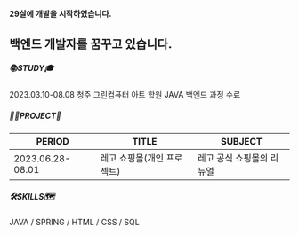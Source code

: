 #### 29살에 개발을 시작하였습니다.
백엔드 개발자를 꿈꾸고 있습니다.
---

##### 📚STUDY🎓
2023.03.10-08.08 청주 그린컴퓨터 아트 학원 JAVA 백엔드 과정 수료

##### 👷🏻PROJECT🚧
|PERIOD|TITLE|SUBJECT|
|-----|-----|-----|
|2023.06.28-08.01|레고 쇼핑몰(개인 프로젝트)|레고 공식 쇼핑몰의 리뉴얼|

##### 🛠SKILLS🗺️
JAVA / SPRING / HTML / CSS / SQL

